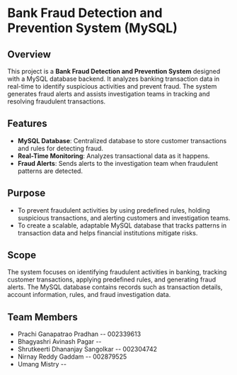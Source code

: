 # Bank Fraud Detection and Prevention System (MySQL)

## Overview
This project is a **Bank Fraud Detection and Prevention System** designed with a MySQL database backend. It analyzes banking transaction data in real-time to identify suspicious activities and prevent fraud. The system generates fraud alerts and assists investigation teams in tracking and resolving fraudulent transactions.

## Features
- **MySQL Database**: Centralized database to store customer transactions and rules for detecting fraud.
- **Real-Time Monitoring**: Analyzes transactional data as it happens.
- **Fraud Alerts**: Sends alerts to the investigation team when fraudulent patterns are detected.

## Purpose
- To prevent fraudulent activities by using predefined rules, holding suspicious transactions, and alerting customers and investigation teams.
- To create a scalable, adaptable MySQL database that tracks patterns in transaction data and helps financial institutions mitigate risks.
  
## Scope
The system focuses on identifying fraudulent activities in banking, tracking customer transactions, applying predefined rules, and generating fraud alerts. The MySQL database contains records such as transaction details, account information, rules, and fraud investigation data.



## Team Members
- Prachi Ganapatrao Pradhan          -- 002339613
- Bhagyashri Avinash Pagar           --
- Shrutkeerti Dhananjay Sangolkar    -- 002304742
- Nirnay Reddy Gaddam                -- 002879525
- Umang Mistry                       --
